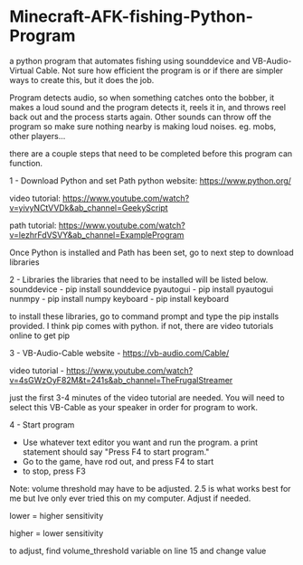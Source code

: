 # Minecraft-AFK-fishing-Python-Program
a python program that automates fishing using sounddevice and VB-Audio-Virtual Cable. Not sure how efficient the program is or if there are simpler ways to create this, but it does the job.

Program detects audio, so when something catches onto the bobber, it makes a loud sound and the program detects it, reels it in, and throws reel back out and the process starts again. Other sounds can throw off the program so make sure nothing nearby is making loud noises. eg. mobs, other players...


there are a couple steps that need to be completed before this program can function. 

1 - Download Python and set Path
python website:
https://www.python.org/

video tutorial: 
https://www.youtube.com/watch?v=yivyNCtVVDk&ab_channel=GeekyScript

path tutorial:
https://www.youtube.com/watch?v=lezhrFdVSVY&ab_channel=ExampleProgram

Once Python is installed and Path has been set, go to next step to download libraries

2 - Libraries
the libraries that need to be installed will be listed below.
sounddevice - pip install sounddevice
pyautogui - pip install pyautogui
nunmpy - pip install numpy
keyboard - pip install keyboard

to install these libraries, go to command prompt and type the pip installs provided. I think pip comes with python. 
if not, there are video tutorials online to get pip

3 - VB-Audio-Cable
website - 
https://vb-audio.com/Cable/

video tutorial - 
https://www.youtube.com/watch?v=4sGWzOyF82M&t=241s&ab_channel=TheFrugalStreamer

just the first 3-4 minutes of the video tutorial are needed. You will need to select this VB-Cable as your speaker in order for program to work.

4 - Start program

- Use whatever text editor you want and run the program. a print statement should say "Press F4 to start program."
- Go to the game, have rod out, and press F4 to start
- to stop, press F3

Note: volume threshold may have to be adjusted. 2.5 is what works best for me but Ive only ever tried this on my computer. Adjust if needed.

lower = higher sensitivity

higher = lower sensitivity

to adjust, find volume_threshold variable on line 15 and change value
